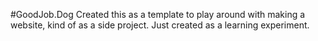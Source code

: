 
#GoodJob.Dog
Created this as a template to play around with making a website, kind of as a side project.
Just created as a learning experiment. 
